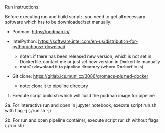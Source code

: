 Run instructions:

Before executing run and build scripts, you need to get all necessary software
which has to be downloaded/set manually:

* Podman: https://podman.io/

* IntelPython: https://software.intel.com/en-us/distribution-for-python/choose-download
    * note1: if there has been released new version, which is not set in Dockerfile, contact me or just set new version in Dockerfile manually
    * note2: download it to pipeline directory (where Dockerfile is)

* Git clone: https://gitlab.ics.muni.cz/3086/gromacs-plumed-docker
    * note: clone it to pipeline directory


1. Execute script build.sh which will build the podman image for pipeline

2a. For interactive run and open in jupyter notebook, execute script run.sh with flag -j (./run.sh -j)
   
2b. For run and open pipeline container, execute script run.sh without flags (./run.sh)
